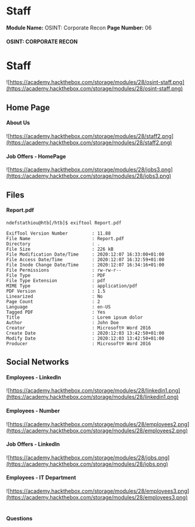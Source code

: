 <!--
 // Platform: Academy
// URL: https://academy.hackthebox.com/module/28/section/197
// Platform Version: V1
// Module ID: 28
// Module Name: OSINT: Corporate Recon
// Module Difficulty: Hard
// Section ID: 197
// Section Title: Staff
// Page Title: Hack The Box - Academy
// Page Number: 06
-->

# Staff

**Module Name:** OSINT: Corporate Recon **Page Number:** 06

#### 

#### OSINT: CORPORATE RECON

# Staff

![https://academy.hackthebox.com/storage/modules/28/osint-staff.png](https://academy.hackthebox.com/storage/modules/28/osint-staff.png)

## Home Page

#### About Us

![https://academy.hackthebox.com/storage/modules/28/staff2.png](https://academy.hackthebox.com/storage/modules/28/staff2.png)

#### Job Offers - HomePage

![https://academy.hackthebox.com/storage/modules/28/jobs3.png](https://academy.hackthebox.com/storage/modules/28/jobs3.png)

## Files

#### Report.pdf

``` shell-session
ndefstathiou@htb[/htb]$ exiftool Report.pdf 

ExifTool Version Number         : 11.88
File Name                       : Report.pdf
Directory                       : .
File Size                       : 226 kB
File Modification Date/Time     : 2020:12:07 16:33:00+01:00
File Access Date/Time           : 2020:12:07 16:32:59+01:00
File Inode Change Date/Time     : 2020:12:07 16:34:16+01:00
File Permissions                : rw-rw-r--
File Type                       : PDF
File Type Extension             : pdf
MIME Type                       : application/pdf
PDF Version                     : 1.5
Linearized                      : No
Page Count                      : 2
Language                        : en-US
Tagged PDF                      : Yes
Title                           : Lorem ipsum dolor
Author                          : John Doe
Creator                         : Microsoft® Word 2016
Create Date                     : 2020:12:03 13:42:50+01:00
Modify Date                     : 2020:12:03 13:42:50+01:00
Producer                        : Microsoft® Word 2016
```

## Social Networks

#### Employees - LinkedIn

![https://academy.hackthebox.com/storage/modules/28/linkedin1.png](https://academy.hackthebox.com/storage/modules/28/linkedin1.png)

#### Employees - Number

![https://academy.hackthebox.com/storage/modules/28/employees2.png](https://academy.hackthebox.com/storage/modules/28/employees2.png)

#### Job Offers - LinkedIn

![https://academy.hackthebox.com/storage/modules/28/jobs.png](https://academy.hackthebox.com/storage/modules/28/jobs.png)

#### Employees - IT Department

![https://academy.hackthebox.com/storage/modules/28/employees3.png](https://academy.hackthebox.com/storage/modules/28/employees3.png)

# 

# 

#### Questions

####